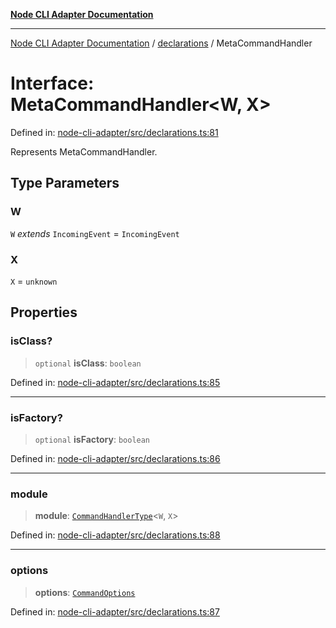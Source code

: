 [**Node CLI Adapter Documentation**](../../README.md)

***

[Node CLI Adapter Documentation](../../README.md) / [declarations](../README.md) / MetaCommandHandler

# Interface: MetaCommandHandler\<W, X\>

Defined in: [node-cli-adapter/src/declarations.ts:81](https://github.com/stonemjs/node-cli-adapter/blob/942602ba5f120245f6f1f4ea802cbd5e86b9d774/src/declarations.ts#L81)

Represents MetaCommandHandler.

## Type Parameters

### W

`W` *extends* `IncomingEvent` = `IncomingEvent`

### X

`X` = `unknown`

## Properties

### isClass?

> `optional` **isClass**: `boolean`

Defined in: [node-cli-adapter/src/declarations.ts:85](https://github.com/stonemjs/node-cli-adapter/blob/942602ba5f120245f6f1f4ea802cbd5e86b9d774/src/declarations.ts#L85)

***

### isFactory?

> `optional` **isFactory**: `boolean`

Defined in: [node-cli-adapter/src/declarations.ts:86](https://github.com/stonemjs/node-cli-adapter/blob/942602ba5f120245f6f1f4ea802cbd5e86b9d774/src/declarations.ts#L86)

***

### module

> **module**: [`CommandHandlerType`](../type-aliases/CommandHandlerType.md)\<`W`, `X`\>

Defined in: [node-cli-adapter/src/declarations.ts:88](https://github.com/stonemjs/node-cli-adapter/blob/942602ba5f120245f6f1f4ea802cbd5e86b9d774/src/declarations.ts#L88)

***

### options

> **options**: [`CommandOptions`](../../decorators/Command/interfaces/CommandOptions.md)

Defined in: [node-cli-adapter/src/declarations.ts:87](https://github.com/stonemjs/node-cli-adapter/blob/942602ba5f120245f6f1f4ea802cbd5e86b9d774/src/declarations.ts#L87)
